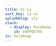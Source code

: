 ```yaml
---
title: Vi Ly
sort_key: ly vi
splunkblog: vly
slack: 
  - display: hulahoop
    id: U1KPQ576U
in: hulahoop
---
```

